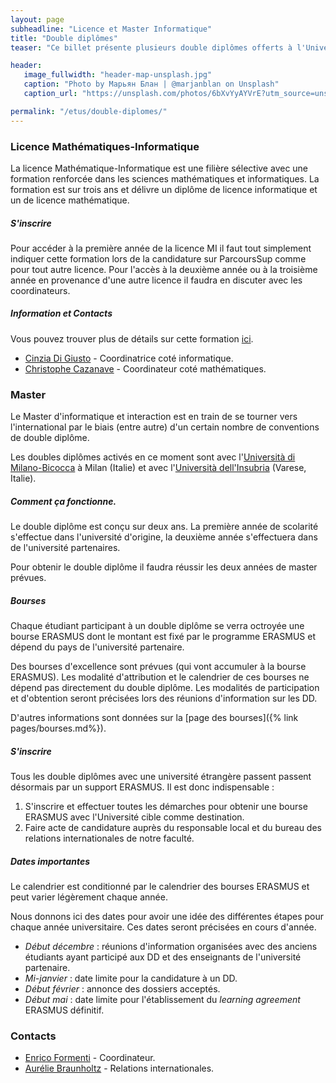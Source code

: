 ```yaml
---
layout: page
subheadline: "Licence et Master Informatique"
title: "Double diplômes"
teaser: "Ce billet présente plusieurs double diplômes offerts à l'Université Côte d'Azur, la double licence Mathématiques-Informatique et les double masters avec des universités italiennes (Milan et Varese) proposés dans le parcours Informatique et Interactions."

header:
   image_fullwidth: "header-map-unsplash.jpg"
   caption: "Photo by Марьян Блан | @marjanblan on Unsplash"
   caption_url: "https://unsplash.com/photos/6bXvYyAYVrE?utm_source=unsplash&utm_medium=referral&utm_content=creditShareLink"

permalink: "/etus/double-diplomes/"
---
```


### Licence Mathématiques-Informatique ###

La licence Mathématique-Informatique est une filière sélective avec une formation renforcée dans les sciences mathématiques et informatiques. La formation est sur trois ans et délivre un diplôme de licence informatique et un de licence mathématique.

##### S'inscrire
Pour accéder à la première année de la licence MI il faut tout simplement indiquer cette formation lors de la candidature sur ParcoursSup comme pour tout autre licence. Pour l'accès à la deuxième année ou à la troisième année en provenance d'une autre licence il faudra
en discuter avec les coordinateurs.

##### Information et Contacts

Vous pouvez trouver plus de détails sur cette formation [ici](https://math.unice.fr/pageslicence/licence-1-double-diplôme-math-info.html).

- [Cinzia Di Giusto](mailto:cinzia.digiusto@univ-cotedazur.fr) - Coordinatrice coté informatique.
- [Christophe Cazanave](mailto:Christophe.Cazanave@univ-cotedazur.fr) - Coordinateur coté mathématiques.

### Master ###

Le Master d'informatique et interaction est en train de se tourner vers l'international par le biais (entre autre) d'un certain nombre de conventions de double diplôme.

Les doubles diplômes activés en ce moment sont avec l'[Università di Milano-Bicocca](https://www.disco.unimib.it/it/node/454) à Milan (Italie) et avec l'[Università dell'Insubria](https://www.uninsubria.it/ugov/degree/4726) (Varese, Italie).

##### Comment ça fonctionne.

Le double diplôme est conçu sur deux ans. La première année de scolarité s'effectue dans l'université d'origine, la deuxième année s'effectuera dans de l'université partenaires.

Pour obtenir le double diplôme il faudra réussir les deux années de master prévues.

##### Bourses
Chaque étudiant participant à un double diplôme se verra octroyée une bourse ERASMUS dont le montant est fixé par le programme ERASMUS et dépend du pays de l'université partenaire.

Des bourses d'excellence sont prévues (qui vont accumuler à la bourse ERASMUS). Les modalité d'attribution et le calendrier de ces bourses ne dépend pas directement du double diplôme. Les modalités de participation et d'obtention seront précisées lors des réunions d'information sur les DD.

D'autres informations sont données sur la [page des bourses]({% link pages/bourses.md%}).

##### S'inscrire

Tous les double diplômes avec une université étrangère passent passent désormais par un support ERASMUS. Il est donc indispensable :
1. S'inscrire et effectuer toutes les démarches pour obtenir une bourse ERASMUS avec l'Université cible comme destination.
2. Faire acte de candidature auprès du responsable local et du bureau des relations internationales de notre faculté.




##### Dates importantes

Le calendrier est conditionné par le calendrier des bourses ERASMUS et peut varier légèrement chaque année.

Nous donnons ici des dates pour avoir une idée des différentes étapes pour chaque année universitaire.
Ces dates seront précisées en cours d'année.

- *Début décembre* : réunions d'information organisées avec des anciens étudiants ayant participé aux DD et des enseignants de l'université partenaire.
- *Mi-janvier* : date limite pour la candidature à un DD.
- *Début février* : annonce des dossiers acceptés.
- *Début mai* : date limite pour l'établissement du *learning agreement* ERASMUS définitif.

### Contacts

- [Enrico Formenti](mailto:enrico.formenti@univ-cotedazur.fr) - Coordinateur.
- [Aurélie Braunholtz](mailto:aurelie.braunholz@univ-cotedazur.fr) - Relations internationales.
